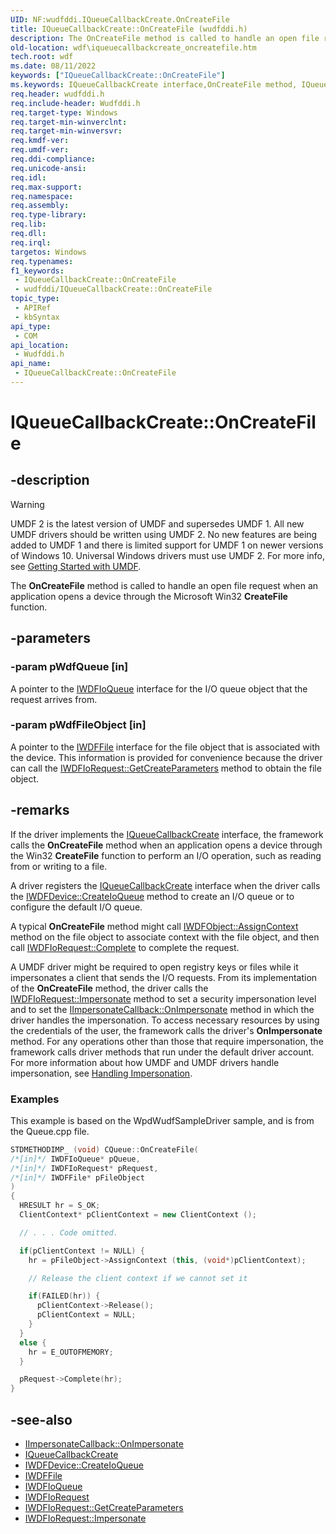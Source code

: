 ```yaml
---
UID: NF:wudfddi.IQueueCallbackCreate.OnCreateFile
title: IQueueCallbackCreate::OnCreateFile (wudfddi.h)
description: The OnCreateFile method is called to handle an open file request when an application opens a device through the Microsoft Win32 CreateFile function.
old-location: wdf\iqueuecallbackcreate_oncreatefile.htm
tech.root: wdf
ms.date: 08/11/2022
keywords: ["IQueueCallbackCreate::OnCreateFile"]
ms.keywords: IQueueCallbackCreate interface,OnCreateFile method, IQueueCallbackCreate.OnCreateFile, IQueueCallbackCreate::OnCreateFile, OnCreateFile, OnCreateFile method, OnCreateFile method,IQueueCallbackCreate interface, UMDFQueueObjectRef_db0b57a0-6086-4e2a-87bd-71e5a1e4f46d.xml, umdf.iqueuecallbackcreate_oncreatefile, wdf.iqueuecallbackcreate_oncreatefile, wudfddi/IQueueCallbackCreate::OnCreateFile
req.header: wudfddi.h
req.include-header: Wudfddi.h
req.target-type: Windows
req.target-min-winverclnt: 
req.target-min-winversvr: 
req.kmdf-ver: 
req.umdf-ver: 
req.ddi-compliance: 
req.unicode-ansi: 
req.idl: 
req.max-support: 
req.namespace: 
req.assembly: 
req.type-library: 
req.lib: 
req.dll: 
req.irql: 
targetos: Windows
req.typenames: 
f1_keywords:
 - IQueueCallbackCreate::OnCreateFile
 - wudfddi/IQueueCallbackCreate::OnCreateFile
topic_type:
 - APIRef
 - kbSyntax
api_type:
 - COM
api_location:
 - Wudfddi.h
api_name:
 - IQueueCallbackCreate::OnCreateFile
---
```


# IQueueCallbackCreate::OnCreateFile

## -description

> [!WARNING]
> UMDF 2 is the latest version of UMDF and supersedes UMDF 1. All new UMDF drivers should be written using UMDF 2. No new features are being added to UMDF 1 and there is limited support for UMDF 1 on newer versions of Windows 10. Universal Windows drivers must use UMDF 2. For more info, see [Getting Started with UMDF](/windows-hardware/drivers/wdf/getting-started-with-umdf-version-2).

The **OnCreateFile** method is called to handle an open file request when an application opens a device through the Microsoft Win32 **CreateFile** function.

## -parameters

### -param pWdfQueue [in]

A pointer to the [IWDFIoQueue](./nn-wudfddi-iwdfioqueue.md) interface for the I/O queue object that the request arrives from.

### -param pWdfFileObject [in]

A pointer to the [IWDFFile](./nn-wudfddi-iwdffile.md) interface for the file object that is associated with the device. This information is provided for convenience because the driver can call the [IWDFIoRequest::GetCreateParameters](./nf-wudfddi-iwdfiorequest-getcreateparameters.md) method to obtain the file object.

## -remarks

If the driver implements the [IQueueCallbackCreate](./nn-wudfddi-iqueuecallbackcreate.md) interface, the framework calls the **OnCreateFile** method when an application opens a device through the Win32 **CreateFile** function to perform an I/O operation, such as reading from or writing to a file. 

A driver registers the [IQueueCallbackCreate](./nn-wudfddi-iqueuecallbackcreate.md) interface when the driver calls the [IWDFDevice::CreateIoQueue](./nf-wudfddi-iwdfdevice-createioqueue.md) method to create an I/O queue or to configure the default I/O queue.

A typical **OnCreateFile** method might call [IWDFObject::AssignContext](./nf-wudfddi-iwdfobject-assigncontext.md) method on the file object to associate context with the file object, and then call [IWDFIoRequest::Complete](./nf-wudfddi-iwdfiorequest-complete.md) to complete the request.

A UMDF driver might be required to open registry keys or files while it impersonates a client that sends the I/O requests. From its implementation of the **OnCreateFile** method, the driver calls the [IWDFIoRequest::Impersonate](./nf-wudfddi-iwdfiorequest-impersonate.md) method to set a security impersonation level and to set the [IImpersonateCallback::OnImpersonate](./nf-wudfddi-iimpersonatecallback-onimpersonate.md) method in which the driver handles the impersonation. To access necessary resources by using the credentials of the user, the framework calls the driver's **OnImpersonate** method. For any operations other than those that require impersonation, the framework calls driver methods that run under the default driver account. For more information about how UMDF and UMDF drivers handle impersonation, see [Handling Impersonation](/windows-hardware/drivers/wdf/handling-client-impersonation-in-umdf-drivers).

### Examples

This example is based on the WpdWudfSampleDriver sample, and is from the Queue.cpp file.

```cpp
STDMETHODIMP_ (void) CQueue::OnCreateFile(
/*[in]*/ IWDFIoQueue* pQueue,
/*[in]*/ IWDFIoRequest* pRequest,
/*[in]*/ IWDFFile* pFileObject
)
{
  HRESULT hr = S_OK;
  ClientContext* pClientContext = new ClientContext ();

  // . . . Code omitted.

  if(pClientContext != NULL) {
    hr = pFileObject->AssignContext (this, (void*)pClientContext);

    // Release the client context if we cannot set it

    if(FAILED(hr)) {
      pClientContext->Release();
      pClientContext = NULL;
    }
  }
  else {
    hr = E_OUTOFMEMORY;
  }

  pRequest->Complete(hr);
}
```

## -see-also

- [IImpersonateCallback::OnImpersonate](./nf-wudfddi-iimpersonatecallback-onimpersonate.md)
- [IQueueCallbackCreate](./nn-wudfddi-iqueuecallbackcreate.md)
- [IWDFDevice::CreateIoQueue](./nf-wudfddi-iwdfdevice-createioqueue.md)
- [IWDFFile](./nn-wudfddi-iwdffile.md)
- [IWDFIoQueue](./nn-wudfddi-iwdfioqueue.md)
- [IWDFIoRequest](./nn-wudfddi-iwdfiorequest.md)
- [IWDFIoRequest::GetCreateParameters](./nf-wudfddi-iwdfiorequest-getcreateparameters.md)
- [IWDFIoRequest::Impersonate](./nf-wudfddi-iwdfiorequest-impersonate.md)
